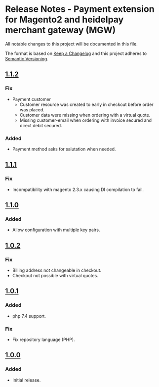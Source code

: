 # Release Notes - Payment extension for Magento2 and heidelpay merchant gateway (MGW)
All notable changes to this project will be documented in this file.

The format is based on [Keep a Changelog](http://keepachangelog.com/en/1.0.0/) and this project adheres to [Semantic Versioning](http://semver.org/spec/v2.0.0.html).
## [1.1.2][1.1.2]
### Fix
* Payment customer
    * Customer resource was created to early in checkout before order was placed.
    * Customer data were missing when ordering with  a virtual quote.
    * Missing customer-email when ordering with invoice secured and direct debit secured.
    
### Added
* Payment method asks for salutation when needed.

## [1.1.1][1.1.1]
### Fix
* Incompatibility with magento 2.3.x causing DI compilation to fail.

## [1.1.0][1.1.0]
### Added
* Allow configuration with multiple key pairs.

## [1.0.2][1.0.2]
### Fix
* Billing address not changeable in checkout.
* Checkout not possible with virtual quotes.

## [1.0.1][1.0.1]
### Added
* php 7.4 support.

### Fix
*   Fix repository language (PHP).

## [1.0.0][1.0.0]
### Added
*   Initial release.

[1.0.0]: https://github.com/heidelpay/magento2-merchant-gateway/tree/1.0.0
[1.0.1]: https://github.com/heidelpay/magento2-merchant-gateway/compare/1.0.0..1.0.1
[1.0.2]: https://github.com/heidelpay/magento2-merchant-gateway/compare/1.0.1..1.0.2
[1.1.0]: https://github.com/heidelpay/magento2-merchant-gateway/compare/1.0.2..1.1.0
[1.1.1]: https://github.com/heidelpay/magento2-merchant-gateway/compare/1.1.0..1.1.1
[1.1.2]: https://github.com/heidelpay/magento2-merchant-gateway/compare/1.1.1..1.1.2
